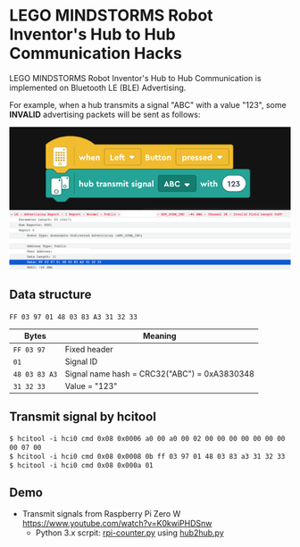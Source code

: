 # LEGO MINDSTORMS Robot Inventor's Hub to Hub Communication Hacks

LEGO MINDSTORMS Robot Inventor's Hub to Hub Communication is implemented on Bluetooth LE (BLE) Advertising.

For example, when a hub transmits a signal "ABC" with a value "123", some **INVALID** advertising packets will be sent as follows:

<img src="Images/transmit-block.png">
<img src="Images/advertising-packet.png">

## Data structure

`FF 03 97 01 48 03 83 A3 31 32 33`

| Bytes | Meaning |
| --- | --- |
| `FF 03 97` | Fixed header |
| `01` | Signal ID |
| `48 03 83 A3` | Signal name hash = CRC32("ABC") = 0xA3830348 |
| `31 32 33` | Value = "123"  |

## Transmit signal by hcitool

```
$ hcitool -i hci0 cmd 0x08 0x0006 a0 00 a0 00 02 00 00 00 00 00 00 00 00 07 00
$ hcitool -i hci0 cmd 0x08 0x0008 0b ff 03 97 01 48 03 83 a3 31 32 33
$ hcitool -i hci0 cmd 0x08 0x000a 01
```

## Demo
- Transmit signals from Raspberry Pi Zero W https://www.youtube.com/watch?v=K0kwiPHDSnw
  - Python 3.x scrpit: [rpi-counter.py](python3-scripts/rpi-counter.py) using [hub2hub.py](python3-scripts/hub2hub.py)

